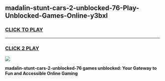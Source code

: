 
## madalin-stunt-cars-2-unblocked-76-Play-Unblocked-Games-Online-y3bxl
<h3>
<a href="https://premium76.site?title=madalin-stunt-cars-2-unblocked-76&ref=25A">CLICK TO PLAY</a></h3>
<hr>

<h3>
<a href="https://premium76.site?title=madalin-stunt-cars-2-unblocked-76&ref=25A">CLICK 2 PLAY</a>
  
</h3>

<a href="https://premium76.site?title=madalin-stunt-cars-2-unblocked-76&ref=25A"><img src="https://clearcache.store/games.png"></a>


**madalin-stunt-cars-2-unblocked-76 games unblocked: Your Gateway to Fun and Accessible Online Gaming**

